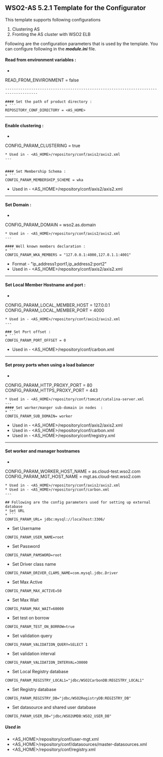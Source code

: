WSO2-AS 5.2.1 Template for the Configurator
-------------------------------------------------------------------------------------

This template supports following configurations

1. Clustering AS
2. Fronting the AS cluster with WSO2 ELB

Following are the configuration parameters that is used by the template.
You can configure following in the ***module.ini*** file.

#### Read from environment variables :
* ```
READ_FROM_ENVIRONMENT = false
```
-------------------------------------------------------------------------------------

#### Set the path of product directory :
* ```
REPOSITORY_CONF_DIRECTORY = <AS_HOME>
```
---

#### Enable clustering : 
* ```
CONFIG_PARAM_CLUSTERING = true
```
* Used in - <AS_HOME>/repository/conf/axis2/axis2.xml
---


#### Set Membership Schema :
* ```
CONFIG_PARAM_MEMBERSHIP_SCHEME = wka
```
* Used in - <AS_HOME>/repository/conf/axis2/axis2.xml
---
        
#### Set Domain :
* ```
CONFIG_PARAM_DOMAIN = wso2.as.domain
```
* Used in - <AS_HOME>/repository/conf/axis2/axis2.xml
---

#### Well known members declaration :
* ```
CONFIG_PARAM_WKA_MEMBERS = "127.0.0.1:4000,127.0.1.1:4001"
```
* Format - "ip_address1:port1,ip_address2:port2"
* Used in - <AS_HOME>/repository/conf/axis2/axis2.xml
---

#### Set Local Member Hostname and port :
* ```
CONFIG_PARAM_LOCAL_MEMBER_HOST = 127.0.0.1
CONFIG_PARAM_LOCAL_MEMBER_PORT = 4000
```
* Used in - <AS_HOME>/repository/conf/axis2/axis2.xml
---

### Set Port offset :
* ```
CONFIG_PARAM_PORT_OFFSET = 0
```
* Used in - <AS_HOME>/repository/conf/carbon.xml
---
#### Set proxy ports when using a load balancer
* ```
CONFIG_PARAM_HTTP_PROXY_PORT = 80
CONFIG_PARAM_HTTPS_PROXY_PORT = 443
```
* Used in - <AS_HOME>/repository/conf/tomcat/catalina-server.xml
---
#### Set worker/manger sub-domain in nodes  :
* ```
CONFIG_PARAM_SUB_DOMAIN= worker
```
* Used in - <AS_HOME>/repository/conf/axis2/axis2.xml
* Used in - <AS_HOME>/repository/conf/carbon.xml
* Used in - <AS_HOME>/repository/conf/registry.xml
---
#### Set worker and manager hostnames
* ```
CONFIG_PARAM_WORKER_HOST_NAME = as.cloud-test.wso2.com
CONFIG_PARAM_MGT_HOST_NAME = mgt.as.cloud-test.wso2.com
```
* Used in - <AS_HOME>/repository/conf/axis2/axis2.xml
* Used in - <AS_HOME>/repository/conf/carbon.xml
---

## Following are the config parameters used for setting up external database 
* Set URL
* ```
CONFIG_PARAM_URL= jdbc:mysql://localhost:3306/
```
* Set Username
```
CONFIG_PARAM_USER_NAME=root
```
* Set Password
```
CONFIG_PARAM_PAMSWORD=root
```
* Set Driver class name
```
CONFIG_PARAM_DRIVER_CLAMS_NAME=com.mysql.jdbc.Driver
```
* Set Max Active
```
CONFIG_PARAM_MAX_ACTIVE=50
```
* Set Max Wait
```
CONFIG_PARAM_MAX_WAIT=60000
```
* Set test on borrow
```
CONFIG_PARAM_TEST_ON_BORROW=true
```
* Set validation query
```
CONFIG_PARAM_VALIDATION_QUERY=SELECT 1
```
* Set validation interval
```
CONFIG_PARAM_VALIDATION_INTERVAL=30000
```
* Set Local Registry database
```
CONFIG_PARAM_REGISTRY_LOCAL1="jdbc/WSO2CarbonDB:REGISTRY_LOCAL1"
```
* Set Registry database
```
CONFIG_PARAM_REGISTRY_DB="jdbc/WSO2RegistryDB:REGISTRY_DB"
```
* Set datasource and shared user database
```
CONFIG_PARAM_USER_DB="jdbc/WSO2UMDB:WSO2_USER_DB"
```

##### Used in 

* <AS_HOME>/repository/conf/user-mgt.xml
* <AS_HOME>/repository/conf/datasources/master-datasources.xml
* <AS_HOME>/repository/conf/registry.xml

